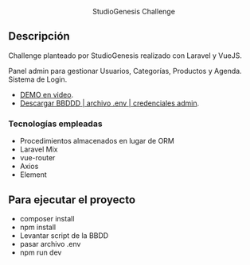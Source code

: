 <p align="center">StudioGenesis Challenge</p>

## Descripción

Challenge planteado por StudioGenesis realizado con Laravel y VueJS.

Panel admin para gestionar Usuarios, Categorías, Productos y Agenda. Sistema de Login.

- [DEMO en video](https://www.youtube.com/watch?v=FVxfKBz9EBk).
- [Descargar BBDDD | archivo .env | credenciales admin](https://drive.google.com/file/d/1fJdTmBoW4CNn9lcEte5uAOKcYBAk2im7/view?usp=sharing).


### Tecnologías empleadas

- Procedimientos almacenados en lugar de ORM
- Laravel Mix
- vue-router
- Axios
- Element

## Para ejecutar el proyecto

- composer install
- npm install
- Levantar script de la BBDD
- pasar archivo .env
- npm run dev

